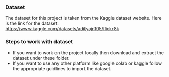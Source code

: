 ### Dataset
The dataset for this project is taken from the Kaggle dataset website. Here is the link for the dataset:  https://www.kaggle.com/datasets/adityajn105/flickr8k

### Steps to work with dataset
* If you want to work on the project locally then download and extract the dataset under these folder.
* If you want to use any other platform like google colab or kaggle follow the appropriate guidlines to import the dataset.

